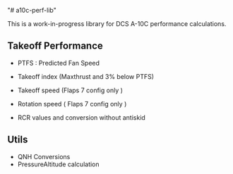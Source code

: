 "# a10c-perf-lib" 

This is a work-in-progress library for DCS A-10C performance calculations.

## Takeoff Performance

- PTFS : Predicted Fan Speed
- Takeoff index (Maxthrust and 3% below PTFS)
- Takeoff speed (Flaps 7 config only )
- Rotation speed ( Flaps 7 config only )

- RCR values and conversion without antiskid

## Utils

- QNH Conversions
- PressureAltitude calculation
